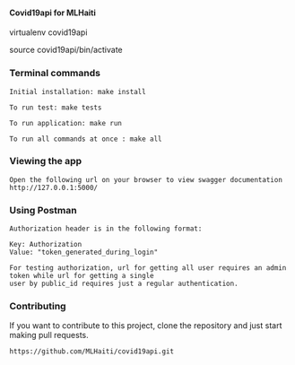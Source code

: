 #### Covid19api for MLHaiti

virtualenv covid19api

source covid19api/bin/activate


### Terminal commands

    Initial installation: make install

    To run test: make tests

    To run application: make run

    To run all commands at once : make all


### Viewing the app ###

    Open the following url on your browser to view swagger documentation
    http://127.0.0.1:5000/


### Using Postman ####

    Authorization header is in the following format:

    Key: Authorization
    Value: "token_generated_during_login"

    For testing authorization, url for getting all user requires an admin token while url for getting a single
    user by public_id requires just a regular authentication.



### Contributing
If you want to contribute to this project, clone the repository and just start making pull requests.

```
https://github.com/MLHaiti/covid19api.git
```
